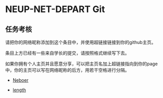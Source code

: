 # NEUP-NET-DEPART Git
## 任务考核
请把你的网络昵称添加到这个条目中，并使用超链接链接到你的github主页。

条目上方已经有一些来自学长的提交，请按照格式继续写下去。

如果你拥有个人主页并且愿意分享，可以把主页名加上超链接指向到你的page中，你的主页可以写在网络昵称的后方，用若干空格进行分隔。

- [Neboer](https://github.com/Neboer)

- [length](https://github.com/3047927842)
